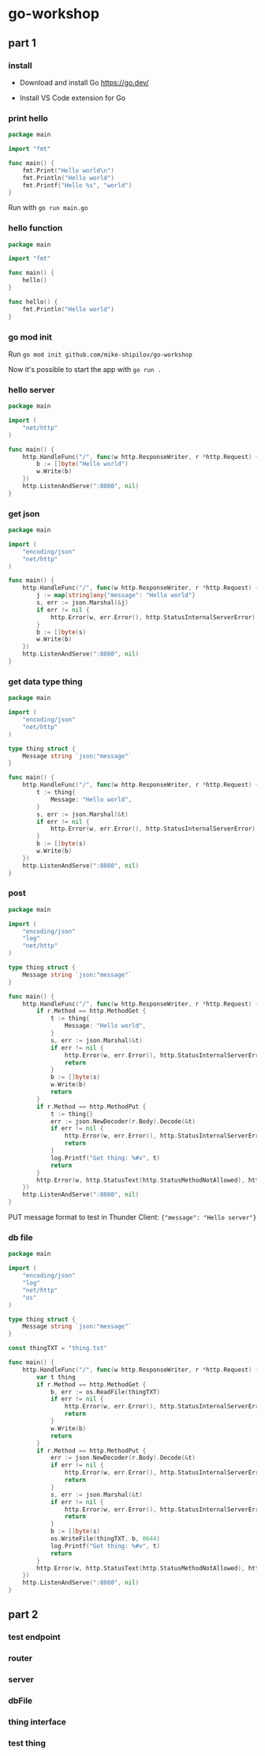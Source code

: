 # go-workshop

## part 1

### install

- Download and install Go https://go.dev/

- Install VS Code extension for Go

### print hello

```go
package main

import "fmt"

func main() {
	fmt.Print("Hello world\n")
	fmt.Println("Hello world")
	fmt.Printf("Hello %s", "world")
}
```

Run with `go run main.go`

### hello function

```go
package main

import "fmt"

func main() {
	hello()
}

func hello() {
	fmt.Println("Hello world")
}
```

### go mod init

Run `go mod init github.com/mike-shipilov/go-workshop`

Now it's possible to start the app with `go run .`

### hello server

```go
package main

import (
	"net/http"
)

func main() {
	http.HandleFunc("/", func(w http.ResponseWriter, r *http.Request) {
		b := []byte("Hello world")
		w.Write(b)
	})
	http.ListenAndServe(":8080", nil)
}

```

### get json

```go
package main

import (
	"encoding/json"
	"net/http"
)

func main() {
	http.HandleFunc("/", func(w http.ResponseWriter, r *http.Request) {
		j := map[string]any{"message": "Hello world"}
		s, err := json.Marshal(&j)
		if err != nil {
			http.Error(w, err.Error(), http.StatusInternalServerError)
		}
		b := []byte(s)
		w.Write(b)
	})
	http.ListenAndServe(":8080", nil)
}
```

### get data type thing

```go
package main

import (
	"encoding/json"
	"net/http"
)

type thing struct {
	Message string `json:"message"`
}

func main() {
	http.HandleFunc("/", func(w http.ResponseWriter, r *http.Request) {
		t := thing{
			Message: "Hello world",
		}
		s, err := json.Marshal(&t)
		if err != nil {
			http.Error(w, err.Error(), http.StatusInternalServerError)
		}
		b := []byte(s)
		w.Write(b)
	})
	http.ListenAndServe(":8080", nil)
}
```

### post

```go
package main

import (
	"encoding/json"
	"log"
	"net/http"
)

type thing struct {
	Message string `json:"message"`
}

func main() {
	http.HandleFunc("/", func(w http.ResponseWriter, r *http.Request) {
		if r.Method == http.MethodGet {
			t := thing{
				Message: "Hello world",
			}
			s, err := json.Marshal(&t)
			if err != nil {
				http.Error(w, err.Error(), http.StatusInternalServerError)
				return
			}
			b := []byte(s)
			w.Write(b)
			return
		}
		if r.Method == http.MethodPut {
			t := thing{}
			err := json.NewDecoder(r.Body).Decode(&t)
			if err != nil {
				http.Error(w, err.Error(), http.StatusInternalServerError)
				return
			}
			log.Printf("Got thing: %#v", t)
			return
		}
		http.Error(w, http.StatusText(http.StatusMethodNotAllowed), http.StatusMethodNotAllowed)
	})
	http.ListenAndServe(":8080", nil)
}

```

PUT message format to test in Thunder Client: `{"message": "Hello server"}`

### db file

```go
package main

import (
	"encoding/json"
	"log"
	"net/http"
	"os"
)

type thing struct {
	Message string `json:"message"`
}

const thingTXT = "thing.txt"

func main() {
	http.HandleFunc("/", func(w http.ResponseWriter, r *http.Request) {
		var t thing
		if r.Method == http.MethodGet {
			b, err := os.ReadFile(thingTXT)
			if err != nil {
				http.Error(w, err.Error(), http.StatusInternalServerError)
				return
			}
			w.Write(b)
			return
		}
		if r.Method == http.MethodPut {
			err := json.NewDecoder(r.Body).Decode(&t)
			if err != nil {
				http.Error(w, err.Error(), http.StatusInternalServerError)
				return
			}
			s, err := json.Marshal(&t)
			if err != nil {
				http.Error(w, err.Error(), http.StatusInternalServerError)
				return
			}
			b := []byte(s)
			os.WriteFile(thingTXT, b, 0644)
			log.Printf("Got thing: %#v", t)
			return
		}
		http.Error(w, http.StatusText(http.StatusMethodNotAllowed), http.StatusMethodNotAllowed)
	})
	http.ListenAndServe(":8080", nil)
}

```

## part 2

### test endpoint

### router

### server

### dbFile

### thing interface

### test thing
